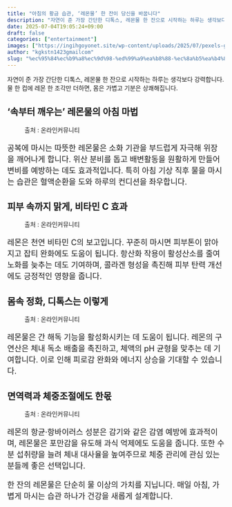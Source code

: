 ```yaml
---
title: "아침의 황금 습관, ‘레몬물’ 한 잔이 당신을 바꿉니다"
description: "자연이 준 가장 간단한 디톡스, 레몬물 한 잔으로 시작하는 하루는 생각보다 강력합니다. 물 한 컵에 레몬 한 조각만 더하면, 몸은 가볍고 기분은 상쾌해집니다."
date: 2025-07-04T19:05:24+09:00
draft: false
categories: ["entertainment"]
images: ["https://ingihgoyonet.site/wp-content/uploads/2025/07/pexels-goumbik-952360-1024x678.jpg", "https://ingihgoyonet.site/wp-content/uploads/2025/07/pexels-fotios-photos-1002543-1024x683.jpg", "https://ingihgoyonet.site/wp-content/uploads/2025/07/pexels-pixabay-556414-1024x683.jpg", "https://ingihgoyonet.site/wp-content/uploads/2025/07/pexels-pixabay-357577-1024x794.jpg"]
author: "kgkstn1423gmailcom"
slug: "%ec%95%84%ec%b9%a8%ec%9d%98-%ed%99%a9%ea%b8%88-%ec%8a%b5%ea%b4%80-%eb%a0%88%eb%aa%ac%eb%ac%bc-%ed%95%9c-%ec%9e%94%ec%9d%b4-%eb%8b%b9%ec%8b%a0%ec%9d%84-%eb%b0%94%ea%bf%89%eb%8b%88"
---
```


<p>자연이 준 가장 간단한 디톡스, 레몬물 한 잔으로 시작하는 하루는 생각보다 강력합니다. 물 한 컵에 레몬 한 조각만 더하면, 몸은 가볍고 기분은 상쾌해집니다.</p> <h2 >‘속부터 깨우는’ 레몬물의 아침 마법</h2> <figure ><img src="https://ingihgoyonet.site/wp-content/uploads/2025/07/pexels-goumbik-952360-1024x678.jpg" alt="" style="aspect-ratio:16/9;object-fit:cover"/><figcaption >출처 : 온라인커뮤니티</figcaption></figure> <p style="font-size:18px">공복에 마시는 따뜻한 레몬물은 소화 기관을 부드럽게 자극해 위장을 깨어나게 합니다. 위산 분비를 돕고 배변활동을 원활하게 만들어 변비를 예방하는 데도 효과적입니다. 특히 아침 기상 직후 물을 마시는 습관은 혈액순환을 도와 하루의 컨디션을 좌우합니다.</p> <h2 >피부 속까지 맑게, 비타민 C 효과</h2> <figure ><img src="https://ingihgoyonet.site/wp-content/uploads/2025/07/pexels-fotios-photos-1002543-1024x683.jpg" alt="" style="aspect-ratio:16/9;object-fit:cover"/><figcaption >출처 : 온라인커뮤니티</figcaption></figure> <p style="font-size:18px">레몬은 천연 비타민 C의 보고입니다. 꾸준히 마시면 피부톤이 맑아지고 잡티 완화에도 도움이 됩니다. 항산화 작용이 활성산소를 줄여 노화를 늦추는 데도 기여하며, 콜라겐 형성을 촉진해 피부 탄력 개선에도 긍정적인 영향을 줍니다.</p> <h2 >몸속 정화, 디톡스는 이렇게</h2> <figure ><img src="https://ingihgoyonet.site/wp-content/uploads/2025/07/pexels-pixabay-556414-1024x683.jpg" alt="" style="aspect-ratio:16/9;object-fit:cover"/><figcaption >출처 : 온라인커뮤니티</figcaption></figure> <p style="font-size:18px">레몬물은 간 해독 기능을 활성화시키는 데 도움이 됩니다. 레몬의 구연산은 체내 독소 배출을 촉진하고, 체액의 pH 균형을 맞추는 데 기여합니다. 이로 인해 피로감 완화와 에너지 상승을 기대할 수 있습니다.</p> <h2 >면역력과 체중조절에도 한몫</h2> <figure ><img src="https://ingihgoyonet.site/wp-content/uploads/2025/07/pexels-pixabay-357577-1024x794.jpg" alt="" style="aspect-ratio:16/9;object-fit:cover"/><figcaption >출처 : 온라인커뮤니티</figcaption></figure> <p style="font-size:18px">레몬의 항균·항바이러스 성분은 감기와 같은 감염 예방에 효과적이며, 레몬물은 포만감을 유도해 과식 억제에도 도움을 줍니다. 또한 수분 섭취량을 늘려 체내 대사율을 높여주므로 체중 관리에 관심 있는 분들께 좋은 선택입니다.</p> <p style="font-size:18px">한 잔의 레몬물은 단순히 물 이상의 가치를 지닙니다. 매일 아침, 가볍게 마시는 습관 하나가 건강을 새롭게 설계합니다.</p>